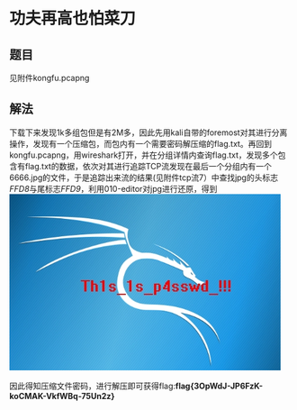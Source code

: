 # 功夫再高也怕菜刀

## 题目

见附件kongfu.pcapng

## 解法

下载下来发现1k多组包但是有2M多，因此先用kali自带的foremost对其进行分离操作，发现有一个压缩包，而包内有一个需要密码解压缩的flag.txt。再回到kongfu.pcapng，用wireshark打开，并在分组详情内查询flag.txt，发现多个包含有flag.txt的数据，依次对其进行追踪TCP流发现在最后一个分组内有一个6666.jpg的文件，于是追踪出来流的结果(见附件tcp流7）中查找jpg的头标志*FFD8*与尾标志*FFD9*，利用010-editor对jpg进行还原，得到![6666.jpg](6666.jpg)

因此得知压缩文件密码，进行解压即可获得flag:**flag{3OpWdJ-JP6FzK-koCMAK-VkfWBq-75Un2z}**